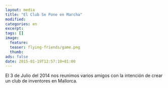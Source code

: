 ```yaml
---
layout: media
title: "El Club Se Pone en Marcha"
modified:
categories: en
excerpt:
tags: []
image:
  feature: 
  teaser: flying-friends/game.png
  thumb:
ads: false
date: 2015-01-19T12:57:10+01:00
---
```


El 3 de Julio del 2014 nos reunimos varios amigos con la intención de crear un club de inventores en Mallorca.